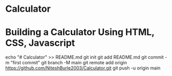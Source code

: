 # Calculator
# Building a Calculator Using HTML, CSS, Javascript
echo "# Calculator" >> README.md
git init
git add README.md
git commit -m "first commit"
git branch -M main
git remote add origin https://github.com/NiteshBurle2003/Calculator.git
git push -u origin main

